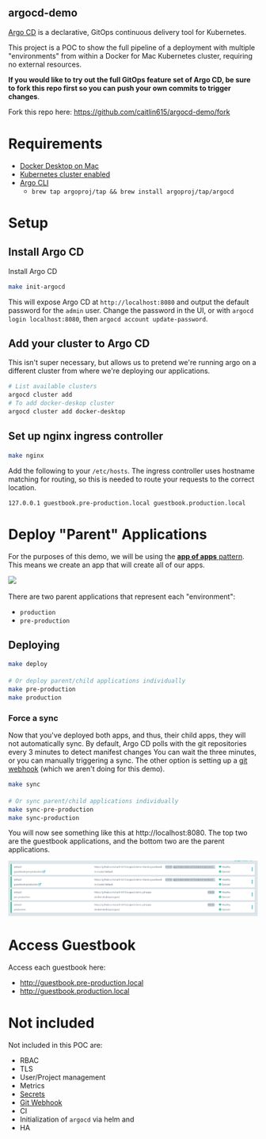 argocd-demo
---

[Argo CD](https://argoproj.github.io/argo-cd/) is a declarative, GitOps continuous delivery tool for Kubernetes.

This project is a POC to show the full pipeline of a deployment with multiple "environments"
from within a Docker for Mac Kubernetes cluster, requiring no external resources.

**If you would like to try out the full GitOps feature set of Argo CD,
be sure to fork this repo first so you can push your own commits to trigger changes**.

Fork this repo here: https://github.com/caitlin615/argocd-demo/fork

# Requirements
- [Docker Desktop on Mac](https://docs.docker.com/docker-for-mac/install/)
- [Kubernetes cluster enabled](https://docs.docker.com/docker-for-mac/#kubernetes)
- [Argo CLI](https://argoproj.github.io/argo-cd/getting_started/#2-download-argo-cd-cli)
  - `brew tap argoproj/tap && brew install argoproj/tap/argocd`

# Setup
## Install Argo CD
Install Argo CD
```bash
make init-argocd
```
This will expose Argo CD at `http://localhost:8080` and output the default password for the `admin` user.
Change the password in the UI, or with `argocd login localhost:8080`, then `argocd account update-password`.

## Add your cluster to Argo CD
This isn't super necessary, but allows us to pretend we're running argo on a different
cluster from where we're deploying our applications.

```bash
# List available clusters
argocd cluster add
# To add docker-deskop cluster
argocd cluster add docker-desktop
```

## Set up nginx ingress controller
```bash
make nginx
```

Add the following to your `/etc/hosts`. The ingress controller uses hostname matching for routing,
so this is needed to route your requests to the correct location.
```
127.0.0.1 guestbook.pre-production.local guestbook.production.local
```

# Deploy "Parent" Applications
For the purposes of this demo, we will be using the [**app of apps** pattern](https://argoproj.github.io/argo-cd/operator-manual/cluster-bootstrapping/). This means we create an app
that will create all of our apps.

![](https://argoproj.github.io/argo-cd/assets/application-of-applications.png)

There are two parent applications that represent each "environment":
* `production`
* `pre-production`

## Deploying
```bash
make deploy

# Or deploy parent/child applications individually
make pre-production
make production
```

### Force a sync
Now that you've deployed both apps, and thus, their child apps, they will not automatically sync.
By default, Argo CD polls with the git repositories every 3 minutes to detect manifest changes
You can wait the three minutes, or you can manually triggering a sync. The other option
is setting up a [git webhook](https://argoproj.github.io/argo-cd/operator-manual/webhook/)
(which we aren't doing for this demo).
```bash
make sync

# Or sync parent/child applications individually
make sync-pre-production
make sync-production
```

You will now see something like this at http://localhost:8080.
The top two are the guestbook applications, and the bottom two are the parent applications.

![](./assets/apps.png)

# Access Guestbook

Access each guestbook here:
* http://guestbook.pre-production.local
* http://guestbook.production.local

# Not included
Not included in this POC are:
* RBAC
* TLS
* User/Project management
* Metrics
* [Secrets](https://argoproj.github.io/argo-cd/operator-manual/secret-management/)
* [Git Webhook](https://argoproj.github.io/argo-cd/operator-manual/webhook/)
* CI
* Initialization of `argocd` via helm and
* HA

